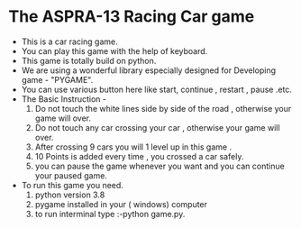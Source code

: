 # The ASPRA-13 Racing Car game
<ul>
<li>This is a car racing game.</li>
<li>You can play this game with the help of keyboard.</li>
 <li>This game is totally build on python.</li>
 
<li>We are using a wonderful library especially designed for Developing game - "PYGAME".</li>
<li>You can use various button here like start, continue , restart , pause .etc.</li>
<li>The Basic Instruction -
 <ol>
  <li> Do not touch the white lines side by side of the road , otherwise your game will over.</li>
  <li> Do not touch any car crossing your car , otherwise your game will over.</li>
  <li>After crossing 9 cars you will 1 level up in this game . </li>
  <li>10 Points is added every time , you crossed a car safely.</li>
  <li>you can pause the game whenever you want and you can continue your paused game.</li>
 </ol>
 </li>

<li>To run this game you need.
 <ol>
  <li>python version 3.8  </li>
  <li>pygame installed in your ( windows) computer </li>
  <li>to run interminal type :-python game.py.</li>
  </ol>
 </li>
